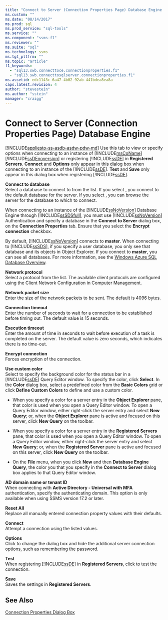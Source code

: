 ```yaml
---
title: "Connect to Server (Connection Properties Page) Database Engine | Microsoft Docs"
ms.custom: ""
ms.date: "08/14/2017"
ms.prod: sql
ms.prod_service: "sql-tools"
ms.service: ""
ms.component: "ssms-f1"
ms.reviewer: ""
ms.suite: "sql"
ms.technology: ssms
ms.tgt_pltfrm: ""
ms.topic: "article"
f1_keywords: 
  - "sql13.swb.connecttoce.connectionproperties.f1"
  - "sql13.swb.connecttosqlserver.connectionproperties.f1"
ms.assetid: edc1143c-6a47-4b02-92ab-441bdea8ea8a
caps.latest.revision: 4
author: "stevestein"
ms.author: "sstein"
manager: "craigg"
---
```

# Connect to Server (Connection Properties Page) Database Engine
[!INCLUDE[appliesto-ss-asdb-asdw-pdw-md](../../includes/appliesto-ss-asdb-asdw-pdw-md.md)]
Use this tab to view or specify options when connecting to an instance of [!INCLUDE[msCoName](../../includes/msconame_md.md)] [!INCLUDE[ssDEnoversion](../../includes/ssdenoversion_md.md)] or registering [!INCLUDE[ssDE](../../includes/ssde_md.md)] in **Registered Servers**. **Connect** and **Options** only appear in this dialog box when connecting to an instance of the [!INCLUDE[ssDE](../../includes/ssde_md.md)]. **Test** and **Save** only appear in this dialog box when registering [!INCLUDE[ssDE](../../includes/ssde_md.md)].  
  
**Connect to database**  
Select a database to connect to from the list. If you select **<default>**, you connect to the default database for the server. If you select **<Browse server>**, you can browse the server for the database to which to connect.  
  
When connecting to an instance of the [!INCLUDE[ssNoVersion](../../includes/ssnoversion_md.md)] Database Engine through [!INCLUDE[ssSDSfull](../../includes/sssdsfull_md.md)], you must use [!INCLUDE[ssNoVersion](../../includes/ssnoversion_md.md)] Authentication and specify a database in the **Connect to Server** dialog box, on the **Connection Properties** tab. Ensure that you select the **Encrypt connection** checkbox.  
  
By default, [!INCLUDE[ssNoVersion](../../includes/ssnoversion_md.md)] connects to **master**. When connecting to [!INCLUDE[ssSDS](../../includes/sssds_md.md)], if you specify a user database, you only see that database and its objects in Object Explorer. If you connect to **master**, you can see all databases. For more information, see the [Windows Azure SQL Database Overview](http://go.microsoft.com/fwlink/?LinkId=163948).  
  
**Network protocol**  
Select a protocol from the list. The available client protocols are configured using the Client Network Configuration in Computer Management.  
  
**Network packet size**  
Enter the size of the network packets to be sent. The default is 4096 bytes.  
  
**Connection timeout**  
Enter the number of seconds to wait for a connection to be established before timing out. The default value is 15 seconds.  
  
**Execution timeout**  
Enter the amount of time in seconds to wait before execution of a task is completed on the server. The default value is zero seconds, which indicates there is no time-out.  
  
**Encrypt connection**  
Forces encryption of the connection.  
  
**Use custom color**  
Select to specify the background color for the status bar in a [!INCLUDE[ssDE](../../includes/ssde_md.md)] Query Editor window. To specify the color, click **Select**. In the **Color** dialog box, select a predefined color from the **Basic Colors** grid or click **Define Custom Colors** to define and use a custom color.  
  
-   When you specify a color for a server entry in the **Object Explorer** pane, that color is used when you open a Query Editor window. To open a Query Editor window, either right-click the server entry and select **New Query**; or, when the **Object Explorer** pane is active and focused on this server, click **New Query** on the toolbar.  
  
-   When you specify a color for a server entry in the **Registered Servers** pane, that color is used when you open a Query Editor window. To open a Query Editor window, either right-click the server entry and select **New Query**; or, when the **Registered Server** pane is active and focused on this server, click **New Query** on the toolbar.  
  
-   On the **File** menu, when you click **New** and then **Database Engine Query**, the color you that you specify in the **Connect to Server** dialog box applies to that Query Editor window.  
  
**AD domain name or tenant ID**  
When connecting with **Active Directory - Universal with MFA** authentication, specify the authenticating domain. This option is only available when using SSMS version 17.2 or later. 

**Reset All**  
Replace all manually entered connection property values with their defaults.  
  
**Connect**  
Attempt a connection using the listed values.  
  
**Options**  
Click to change the dialog box and hide the additional server connection options, such as remembering the password.  
  
**Test**  
When registering [!INCLUDE[ssDE](../../includes/ssde_md.md)] in **Registered Servers**, click to test the connection.  
  
**Save**  
Saves the settings in **Registered Servers**.  
  
## See Also  
[Connection Properties Dialog Box](../../ssms/f1-help/connection-properties-dialog-box.md)  
  

